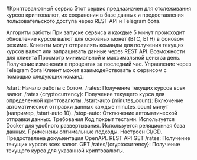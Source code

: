 #Криптовалютный сервис
Этот сервис предназначен для отслеживания курсов криптовалют, их сохранения в базе данных и предоставления пользовательского доступа через REST API и Telegram бота.

Алгоритм работы
При запуске сервиса и каждые 5 минут происходит обновление курсов валют для основных монет (BTC, ETH) в фоновом режиме.
Клиенты могут отправлять команды для получения текущих курсов валют или запрашивать данные через REST API.
Возможности для клиента
Просмотр минимальной и максимальной цены за день.
Получение изменения в процентах за последний час.
Управление через Telegram бота
Клиент может взаимодействовать с сервисом с помощью следующих команд:

/start: Начало работы с ботом.
/rates: Получение текущих курсов всех валют.
/rates {cryptocurrency}: Получение текущего курса для определенной криптовалюты.
/start-auto {minutes_count}: Включение автоматической отправки данных каждые minutes_count минут (например, /start-auto 10).
/stop-auto: Отключение автоматической отправки данных.
Требования
Код покрыт тестами.
Используется Docker для удобного развертывания.
Используется реляционная база данных.
Применены оптимальные подходы.
Настроен CI/CD.
Предоставлена документация OpenAPI.
REST API
GET /rates: Получение текущих курсов всех валют.
GET /rates/{cryptocurrency}: Получение текущего курса для указанной криптовалюты.